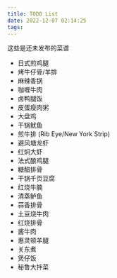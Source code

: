 ```yaml
---
title: TODO List
date: 2022-12-07 02:14:25
tags:
---
```


这些是还未发布的菜谱

- 日式煎鸡腿
- 烤牛仔骨/羊排
- 麻辣香锅
- 咖喱牛肉
- 卤鸭腿饭
- 皮蛋瘦肉粥
- 大盘鸡
- 干锅鱿鱼
- 煎牛排 (Rib Eye/New York Strip)
- 避风塘龙虾
- 红焖大虾
- 法式酿鸡腿
- 糖醋排骨
- 干锅千页豆腐
- 红烧牛腩
- 清蒸鲈鱼
- 蒜香排骨
- 土豆烧牛肉
- 红烧排骨
- 酱牛肉
- 惠灵顿羊腿
- 关东煮
- 煲仔饭
- 秘鲁大拌菜